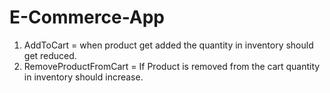 # E-Commerce-App

1. AddToCart = when product get added the quantity in inventory should get reduced.
2. RemoveProductFromCart = If Product is removed from the cart quantity in inventory should increase.